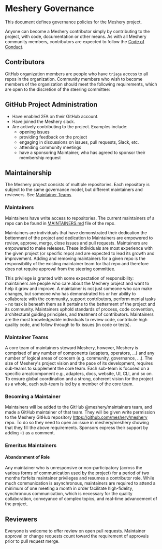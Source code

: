 # Meshery Governance

This document defines governance policies for the Meshery project.

Anyone can become a Meshery contributor simply by contributing to the project, with code, documentation or other means. As with all Meshery community members, contributors are expected to follow the [Code of Conduct](./CODE_OF_CONDUCT.md).

## Contributors

GitHub organization members are people who have `triage` access to all repos in the organization. Community members who wish to become members of the organization should meet the following requirements, which are open to the discretion of the steering committee:

## GitHub Project Administration

- Have enabled 2FA on their GitHub account.
- Have joined the Meshery slack.
- Are actively contributing to the project. Examples include:
  - opening issues
  - providing feedback on the project
  - engaging in discussions on issues, pull requests, Slack, etc.
  - attending community meetings
  - have a sponsoring Maintainer, who has agreed to sponsor their membership request

## Maintainership

The Meshery project consists of multiple repositories. Each repository is subject to the same governance model, but different maintainers and reviewers. See [Maintainer Teams](#maintainer-teams).

### Maintainers

Maintainers have write access to repositories. The current maintainers of a repo can be found in [MAINTAINERS.md](./MAINTAINERS.md) file of the repo.

Maintainers are individuals that have demonstrated their dedication the betterment of the project and dedication to Maintainers are empowered to review, approve, merge, close issues and pull requests. Maintainers are empowered to make releases. These individuals are most experience with the given project (or specific repo) and are expected to lead its growth and improvement. Adding and removing maintainers for a given repo is the responsibility of the existing maintainer team for that repo and therefore does not require approval from the steering committee.

This privilege is granted with some expectation of responsibility: maintainers are people who care about the Meshery project and want to help it grow and improve.
A maintainer is not just someone who can make changes, but someone who has demonstrated his or her ability to collaborate with the community, support contributors, perform menial tasks - no task is beneath them as it pertains to the betterment of the project and its community. Maintainers uphold standards of process, code convention, architectural guiding principles, and treatment of contributors. Maintainers are the most knowledgeable individuals to review code, contribute high quality code, and follow through to fix issues (in code or tests).

### Maintainer Teams

A core team of maintainers steward Meshery, however, Meshery is comprised of any number of components (adapters, operators, ...) and any number of logical areas of concern (e.g. community, governance, ...). The size of Meshery's project vision and the pace of its development, requires sub-teams to supplement the core team. Each sub-team is focused on a specific area/component e.g., adapters, docs, website, UI, CLI, and so on. To ensure global coordination and a strong, coherent vision for the project as a whole, each sub-team is led by a member of the core team.

### Becoming a Maintainer

Maintainers will be added to the GitHub @meshery/maintainers team, and made a GitHub maintainer of that team. They will be given write permission to the Meshery GitHub repository <https://github.com/meshery/meshery> repo. To do so they need to open an issue in meshery/meshery showing that they fill the above requirements. Sponsors express their support by adding `+1` as a comment.

### Emeritus Maintainers

#### Abandonment of Role

Any maintainer who is unresponsive or non-participatory (across the various forms of communication used by the project) for a period of two months forfeits maintainer privileges and resumes a contributor role. While much communication is asynchronous, maintainers are required to attend a minimum of one meeting a month in order facilitate high-fidelity, synchronous communication, which is necessary for the quality collaboration, conveyance of complex topics, and real-time advancement of the project.

## Reviewers

Everyone is welcome to offer review on open pull requests. Maintainer approval or change requests count toward the requirement of approvals prior to pull request merge.

